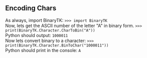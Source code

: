 ## Encoding Chars
As always, import BinaryTK:
``>>> import BinaryTK``<br>
Now, lets get the ASCII number of the letter "A" in binary form.
``>>> print(BinaryTK.Character.CharToBin("A"))``<br>
Python should output:
``1000011``<br>
Now lets convert binary to a character:
``>>> print(BinaryTK.Character.BinToChar("1000011"))``<br>
Python should print in the console:
``A``
